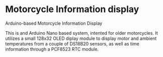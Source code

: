 # Motorcycle Information display
Arduino-based Motorcycle Information Display

This is and Arduino Nano based system, intented for older motorcycles.
It utilizes a small 128x32 OLED diplay module to display motor and ambient temperatures from a couple of DS18B20 sensors, as well as time information through a PCF8523 RTC module.
